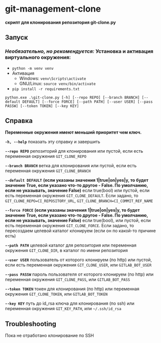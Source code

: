 # git-management-clone
**скрипт для клонирования репозитория git-clone.py**
## Запуск
### *Необязательно, но рекомендуется:* Установка и активация виртуального окружения: 
- ```python -m venv venv```
- Активация
    - Windows: ```venv\Scripts\activate```
    - GNU/Linux: ```source venv/bin/activate```
- ```pip install -r requirements.txt```

```python.exe .\git-clone.py [-h] [--repo REPO] [--branch BRANCH] [--default DEFAULT] [--force FORCE] [--path PATH] [--user USER] [--pass PASSW] [--token TOKEN] [--key KEY]```

## Справка

**Переменные окружения имеют меньший приоритет чем ключ.**

**```-h, --help```** показать эту справку и завершить

**```--repo REPO```** репозиторий для клонирования или пустой, если есть переменная окружения ```GIT_CLONE_REPO```

**```--branch BRANCH```** ветка для клонирования или пустой, если есть переменная окружения ```GIT_CLONE_BRANCH```

**```--default DEFAULT```** **(если указаны значения 1|true|on|yes|y, то будет значение True, если указано что-то другое - False. По умолчанию, если не указывать, значение False)** если true(bool) или пустой, если есть переменная окружения ```GIT_CLONE_DEFAULT```. Если задано, то ```GIT_CLONE_REPO=CI_REPOSITORY_URL```, ```GIT_CLONE_BRANCH=CI_COMMIT_REF_NAME```

**```--force FORCE```** **(если указаны значения 1|true|on|yes|y, то будет значение True, если указано что-то другое - False. По умолчанию, если не указывать, значение False)** если true(bool), или пустой, если есть переменная окружения ```GIT_CLONE_FORCE```. Если задано, то пересоздаем целевой каталог клонируем (если он по какой-то причине есть)

**```--path PATH```** целевой каталог для репозитория или переменная окружения ```GIT_CLONE_DIR```, в каталог по имени репозитория

**```--user USER```** пользователь от которого клонируем (по http) или пустой, если есть переменная окружения ```GIT_CLONE_USER```, или ```GITLAB_BOT_USER```

**```--pass PASSW```** пароль пользователя от которого клонируем (по http) или переменная окружения ```GIT_CLONE_PASS```, или ```GITLAB_BOT_PASS```

**```--token TOKEN```** токен для клонирования (по http) или переменная окружения ```GIT_CLONE_TOKEN```, или ```GITLAB_BOT_TOKEN```

**```--key KEY```** путь до id_rsa ключа для клонирования (по ssh) или переменная окружения ```GIT_KEY_PATH```, или ```~/.ssh/id_rsa```

## Troubleshooting

Пока не отработано клонирование по SSH